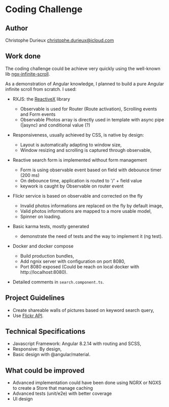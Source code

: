 # Coding Challenge

## Author

Christophe Durieux <christophe.durieux@icloud.com>

## Work done

The coding challenge could be achieve very quickly using the well-known lib [ngx-infinite-scroll](https://www.npmjs.com/package/ngx-infinite-scroll).

As a demonstration of Angular knowledge, I planned to build a pure Angular infinite scroll from scratch.
I used:

- RXJS: the [ReactiveX](http://reactivex.io/) library

  - Observable is used for Router (Route activation), Scrolling events and Form events
  - Observable Photos array is directly used in template with async pipe (|async) and conditional value (?)

- Responsiveness, usually achieved by CSS, is native by design:

  - Layout is automatically adapting to window size,
  - Window resizing and scrolling is captured through observable,

- Reactive search form is implemented without form management

  - Form is using observable event based on field with debounce timer (200 ms)
  - On debounce time, application is routed to '/' + field value
  - keywork is caught by Observable on router event

- Flickr service is based on observable and corrected on the fly

  - Invalid photos informations are replaced on the fly by default image,
  - Valid photos informations are mapped to a more usable model,
  - Spinner on loading.

- Basic karma tests, mostly generated

  - demonstrate the need of tests and the way to implement it (ng test).

- Docker and docker compose

  - Build production bundles,
  - Add ngnix server with configuration on port 8080,
  - Port 8080 exposed (Could be reach on local docker with http://localhost:8080).

- Detailed comments in `search.component.ts`.

## Project Guidelines

- Create shareable walls of pictures based on keyword search query,
- Use [Flickr API](https://www.flickr.com/services/api).

## Technical Specifications

- Javascript Framework: Angular 8.2.14 with routing and SCSS,
- Responsive: By design,
- Basic design with @angular/material.

## What could be improved

- Advanced implementation could have been done using NGRX or NGXS to create a Store that manage caching
- Advanced tests (unit/e2e) with better coverage
- UI design
